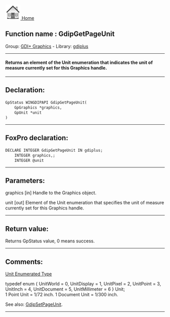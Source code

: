 [<img src="../../images/home.png"> Home ](https://github.com/VFPX/Win32API)  

## Function name : GdipGetPageUnit
Group: [GDI+ Graphics](../../functions_group.md#GDIplus_Graphics)  -  Library: [gdiplus](../../Libraries.md#gdiplus)  
***  


#### Returns an element of the Unit enumeration that indicates the unit of measure currently set for this Graphics handle.
***  


## Declaration:
```foxpro  
GpStatus WINGDIPAPI GdipGetPageUnit(
	GpGraphics *graphics,
	GpUnit *unit
)  
```  
***  


## FoxPro declaration:
```foxpro  
DECLARE INTEGER GdipGetPageUnit IN gdiplus;
	INTEGER graphics,;
	INTEGER @unit  
```  
***  


## Parameters:
graphics
[in] Handle to the Graphics object.

unit
[out] Element of the Unit enumeration that specifies the unit of measure currently set for this Graphics handle.  
***  


## Return value:
Returns GpStatus value, 0 means success.  
***  


## Comments:
<a href="http://msdn.microsoft.com/en-us/library/ms534405(VS.85).aspx">Unit Enumerated Type</a>  
<div class="precode">typedef enum {  
	UnitWorld = 0,  
	UnitDisplay = 1,  
	UnitPixel = 2,  
	UnitPoint = 3,  
	UnitInch = 4,  
	UnitDocument = 5,  
	UnitMillimeter = 6  
} Unit;</div>  
1 Point Unit = 1/72 inch.  
1 Document Unit = 1/300 inch.  
  
See also: [GdipSetPageUnit](../gdiplus/GdipSetPageUnit.md).  
  
***  

